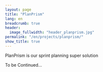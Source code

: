 ```yaml
---
layout: page
title: "PlanPrism"
lang: en
breadcrumb: true
header:
  image_fullwidth: "header_planprism.jpg"
permalink: "/en/projects/planprism/"
show_title: true
---
```


PlanPrism is our sprint planning super solution

To be Continued...
